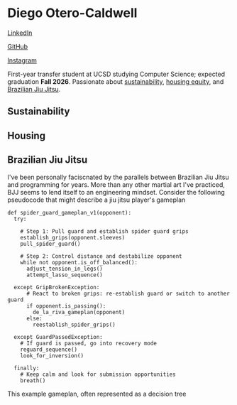 # Diego Otero-Caldwell

[LinkedIn](https://www.linkedin.com/in/diego-otero-caldwell)

[GitHub](https://github.com/DOteroCaldwell)

[Instagram](https://www.instagram.com/jitsplits)


First-year transfer student at UCSD studying Computer Science; expected graduation **Fall 2026**. Passionate about [sustainability](#Sustainability), [housing equity](#Housing), and [Brazilian Jiu Jitsu](#Brazilian-Jiu-Jitsu).

## Sustainability


## Housing


## Brazilian Jiu Jitsu

I've been personally faciscnated by the parallels between Brazilian Jiu Jitsu and programming for years. More than any other martial art I've practiced, BJJ seems to lend itself to an engineering mindset. Consider the following pseudocode that might describe a jiu jitsu player's gameplan 

```
def spider_guard_gameplan_v1(opponent):
  try:

    # Step 1: Pull guard and establish spider guard grips
    establish_grips(opponent.sleeves)
    pull_spider_guard()

    # Step 2: Control distance and destabilize opponent
    while not opponent.is_off_balanced():
      adjust_tension_in_legs()
      attempt_lasso_sequence()

  except GripBrokenException:
      # React to broken grips: re-establish guard or switch to another guard
      if opponent.is_passing():
        de_la_riva_gameplan(opponent)
      else:
        reestablish_spider_grips()

  except GuardPassedException:
    # If guard is passed, go into recovery mode
    reguard_sequence()
    look_for_inversion()

  finally:
    # Keep calm and look for submission opportunities
    breath()

```

This example gameplan, often represented as a decision tree